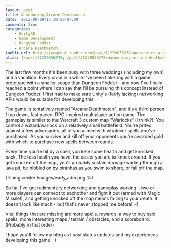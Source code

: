 ```yaml
---
layout: post
title: Announcing Arcane Deathmatch
date: '2012-09-09T15:10:00-07:00'
comments: true
categories:
    - Unity3D
    - Game Development
    - Dungeon Fodder
    - Arcane Deathmatch
tumblr_url: http://jorgenpt.tumblr.com/post/31229056278/announcing-arcane-deathmatch
alias: [/post/31229056278, /post/31229056278/announcing-arcane-deathmatch]
---
```


The last few months it's been busy with three weddings (including my own) and a vacation. Every once in a while I've been tinkering with a game prototype with a smaller scope than Dungeon Fodder - and now I've finally reached a point where I can say that I'll be pursuing this concept instead of Dungeon Fodder. I first had to make sure Unity's (fairly lacking) networking APIs would be suitable for developing this.

The game is tentatively named "Arcane Deathmatch", and it's a third person / top down, fast paced, RPG-inspired multiplayer action game. The gameplay is similar to the Warcraft 3 custom map "Warlocks" (I think?): You control a wizard/warlock on a relatively small battlefield. You're pitted against a few adversaries, all of you armed with whatever spells you've purchased. As you survive and kill off your opponents you're awarded gold with which to purchase new spells between rounds.


Every time you're hit by a spell, you lose some health and get knocked back. The less health you have, the easier you are to knock around. If you get knocked off the map, you'll probably sustain damage wading through a lava pit, be nibbled on by piranhas as you swim to shore, or fall off the map.

{% img center /images/early_adm.png %}

So far, I've got rudimentary networking and gameplay working - two or more players can connect to eachother and fight it out (armed with Magic Missile!), and getting knocked off the map means falling to your death. It doesn't look like much - but that's never stopped me before! ;-)

Vital things that are missing are more spells, rewards, a way to buy said spells, more interesting maps / terrain / obstacles, and a scoreboard. (Probably in that order)

I hope you'll follow my blog as I post status updates and my experiences developing this game :-)
